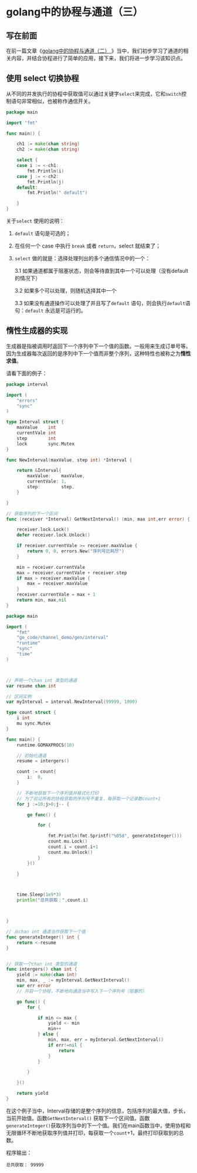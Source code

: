 # golang中的协程与通道（三）

## 写在前面

在前一篇文章《[golang中的协程与通道（二） ](https://bingfenglai.github.io/2021/12/15/golang/16_golang中的协程与通道（二）/)》当中，我们初步学习了通道的相关内容，并结合协程进行了简单的应用，接下来，我们将进一步学习该知识点。



## 使用 select 切换协程

从不同的并发执行的协程中获取值可以通过关键字`select`来完成，它和`switch`控制语句非常相似，也被称作通信开关。

```go
package main

import "fmt"

func main() {

	ch1 := make(chan string)
	ch2 := make(chan string)

	select {
	case i := <-ch1:
		fmt.Println(i)
	case j := <-ch2:
		fmt.Println(j)
	default:
		fmt.Println(" default")

	}
}
```

关于`select` 使用的说明：

1. `default` 语句是可选的；

2. 在任何一个 case 中执行 `break` 或者 `return`，select 就结束了；

3. `select` 做的就是：选择处理列出的多个通信情况中的一个：

   3.1 如果通道都属于阻塞状态，则会等待直到其中一个可以处理（没有default的情况下）

   3.2 如果多个可以处理，则随机选择其中一个

   3.3 如果没有通道操作可以处理了并且写了`default` 语句，则会执行`default`语句：`default` 永远是可运行的。

## 惰性生成器的实现

生成器是指被调用时返回下一个序列中下一个值的函数。一般用来生成订单号等。因为生成器每次返回的是序列中下一个值而非整个序列，这种特性也被称之为**惰性求值**。

请看下面的例子：

```go
package interval

import (
	"errors"
	"sync"
)

type Interval struct {
	maxValue    int
	currentVale int
	step        int
	lock        sync.Mutex
}

func NewInterval(maxValue, step int) *Interval {

	return &Interval{
		maxValue:    maxValue,
		currentVale: 1,
		step:        step,
	}

}

// 获取序列的下一个区间
func (receiver *Interval) GetNextInterval() (min, max int,err error) {

	receiver.lock.Lock()
	defer receiver.lock.Unlock()

	if receiver.currentVale >= receiver.maxValue {
		return 0, 0, errors.New("序列号已耗尽")
	}

	min = receiver.currentVale
	max = receiver.currentVale + receiver.step
	if max > receiver.maxValue {
		max = receiver.maxValue
	}
	receiver.currentVale = max + 1
	return min, max,nil
}

```

```go
package main

import (
	"fmt"
	"go_code/channel_demo/gen/interval"
	"runtime"
	"sync"
	"time"
)



// 声明一个chan int 类型的通道
var resume chan int

// 区间实例
var myInterval = interval.NewInterval(99999, 1000)

type count struct {
	i int
	mu sync.Mutex
}

func main() {
	runtime.GOMAXPROCS(10)

	// 初始化通道
	resume = intergers()

	count := count{
		i:  0,
	}

	// 不断地获取下一个序列值并格式化打印
	// 为了验证所有的协程获取的序列号不重复，每获取一个记录数count+1
	for j :=10;j>0;j-- {

		go func() {

			for {

				fmt.Println(fmt.Sprintf("%05d", generateInteger()))
				count.mu.Lock()
				count.i = count.i+1
				count.mu.Unlock()
			}
		}()

	}



	time.Sleep(1e9*3)
	println("总共获取：",count.i)



}

// 从chan int 通道当作获取下一个值
func generateInteger() int {
	return <-resume
}


// 获取一个chan int 类型的通道
func intergers() chan int {
	yield := make(chan int)
	min, max, _ := myInterval.GetNextInterval()
	var err error
	// 开启一个协程，不断地向通道当中写入下一个序列号（阻塞的）

	go func() {
		for {

			if min <= max {
				yield <- min
				min++
			} else {
				min, max, err = myInterval.GetNextInterval()
				if err!=nil {
					return
				}
			}

		}

	}()

	return yield
}
```

在这个例子当中，Interval存储的是整个序列的信息，包括序列的最大值，步长，当前开始值。函数`GetNextInterval()` 获取下一个区间值。函数`generateInteger()`获取序列当中的下一个值。我们在main函数当中，使用协程和无限循环不断地获取序列值并打印，每获取一个`count`+1，最终打印获取到的总数。

程序输出：

```
总共获取： 99999
```



